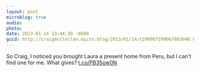 ```yaml
---
layout: post
microblog: true
audio: 
photo: 
date: 2013-01-14 13:44:39 -0600
guid: http://craigmcclellan.micro.blog/2013/01/14/t290907299067863040.html
---
```

So Craig, I noticed you brought Laura a present home from Peru, but I can't find one for me. What gives? [t.co/PB35ow0N](http://t.co/PB35ow0N)

